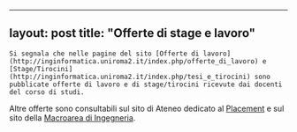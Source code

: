 
---
layout: post
title:  "Offerte di stage e lavoro"
---
	Si segnala che nelle pagine del sito [Offerte di lavoro](http://inginformatica.uniroma2.it/index.php/offerte_di_lavoro) e [Stage/Tirocini](http://inginformatica.uniroma2.it/index.php/tesi_e_tirocini) sono pubblicate offerte di lavoro e di stage/tirocini ricevute dai docenti del corso di studi. 

Altre offerte sono consultabili sul sito di Ateneo dedicato al [Placement](http://placement.uniroma2.it) e sul sito della [Macroarea di Ingegneria](http://ing.uniroma2.it).